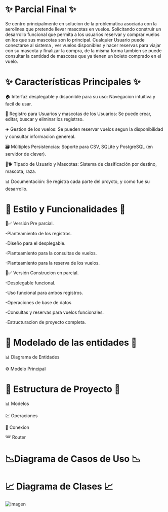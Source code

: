 # ✨ Parcial Final ✨ 

Se centro principalmente en solucion de la problematica asociada con la aerolinea que pretende llevar mascotas en vuelos. Solicitando construir un desarrollo funcional que permita a los usuarios reservar y comprar vuelos en los que sus mascotas son lo principal. Cualquier Usuario puede conectarse al sistema , ver vuelos disponibles y hacer reservas para viajar con su mascota y finalizar la compra, de la misma forma tambien se puede consultar la cantidad de mascotas que ya tienen un boleto comprado en el vuelo.

# ✨ Características Principales ✨

  🏠 Interfaz desplegable y disponible para su uso: Navegacion intuitiva y facil de usar.
  
  📱 Registro para Usuarios y mascotas de los Usuarios: Se puede crear, editar, buscar y eliminar los registrso. 
  
  ✈️​ Gestion de los vuelos: Se pueden reservar vuelos segun la disponibilidad y consultar informacion genereal.
  
  🗃️ Múltiples Persistencias: Soporte para CSV, SQLite y PostgreSQL (en servidor de clever).
  
  👥​🐕 Tipado de Usuario y Mascotas: Sistema de clasificación por destino, mascota, raza.
  
  📊 Documentación: Se registra cada parte del proycto, y como fue su desarrollo.

  
# 🌟​ Estilo y Funcionalidades 🌟​

​💙​✅ Versión Pre parcial.

  -Planteamiento de los registros.
 
  -Diseño para el desplegable.
  
  -Planteamiento para la consultas de vuelos.
  
  -Planteamiento para la reserva de los vuelos.

💙​✅ Versión Construcion en parcial.

  -Desplegable funcional.
  
  -Uso funcional para ambos registros.
  
  -Operaciones de base de datos
  
  -Consultas y reservas para vuelos funcionales.
  
  -Estructuracion de proyecto completa.

# 👔​ Modelado de las entidades 👔​

📊 Diagrama de Entidades

⚙️​ Modelo Principal

# 🚧​ Estructura de Proyecto ​🚥​

📊​ Modelos 

💹​ Operaciones

📡​ Conexion

➿​ Router

# 📉​ Diagrama de Casos de Uso 📉​

# 📈 Diagrama de Clases 📈 
![imagen](https://github.com/user-attachments/assets/8d894fcf-ff95-49a7-85b9-dc450a80994d)
